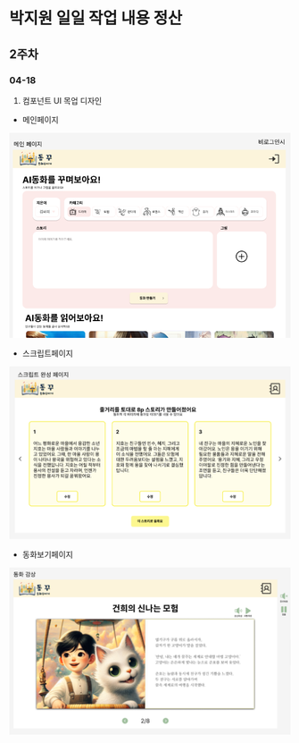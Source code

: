 # 박지원 일일 작업 내용 정산

## 2주차

### 04-18

1. 컴포넌트 UI 목업 디자인

- 메인페이지

![figmaimage.png](./figmaimage.png)


- 스크립트페이지

![scriptimage.png](./scriptimage.png)

- 동화보기페이지

![bookimage.png](./bookimage.png)
